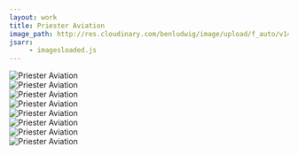 ```yaml
---
layout: work
title: Priester Aviation
image_path: http://res.cloudinary.com/benludwig/image/upload/f_auto/v1497797100/priester-01-home_ihbvnc.jpg
jsarr:
     - imagesloaded.js
---
```


<div class="grid" data-masonry='{ "itemSelector": ".grid-item" }'>
<div class="grid-sizer"></div>
<div class="grid-item">
<img src="http://res.cloudinary.com/benludwig/image/upload/f_auto/v1497797100/priester-01-home_ihbvnc.jpg" alt="Priester Aviation">
</div>
<div class="grid-item">
<img src="http://res.cloudinary.com/benludwig/image/upload/f_auto/v1497797110/priester-04-stack_bk7fn0.jpg" alt="Priester Aviation">
</div>
<div class="grid-item">
<img src="http://res.cloudinary.com/benludwig/image/upload/f_auto/v1497797118/priester-05-table_dqgrtb.jpg" alt="Priester Aviation">
</div>
<div class="grid-item">
<img src="http://res.cloudinary.com/benludwig/image/upload/f_auto/v1497797129/priester-06-screens_vfkeiv.jpg" alt="Priester Aviation">
</div>
<div class="grid-item">
<img src="http://res.cloudinary.com/benludwig/image/upload/f_auto/v1497797139/priester-08-scene_out2tr.jpg" alt="Priester Aviation">
</div>
<div class="grid-item">
<img src="http://res.cloudinary.com/benludwig/image/upload/f_auto/v1497797144/priester-09-plane-night_ab1ved.jpg" alt="Priester Aviation">
</div>
<div class="grid-item">
<img src="http://res.cloudinary.com/benludwig/image/upload/f_auto/v1497797153/priester-11-plane-hangar_f07hji.jpg" alt="Priester Aviation">
</div>
<div class="grid-item">
<img src="http://res.cloudinary.com/benludwig/image/upload/f_auto/v1497797161/priester-15-boarding_fnkjmz.jpg" alt="Priester Aviation">
</div>
</div>
